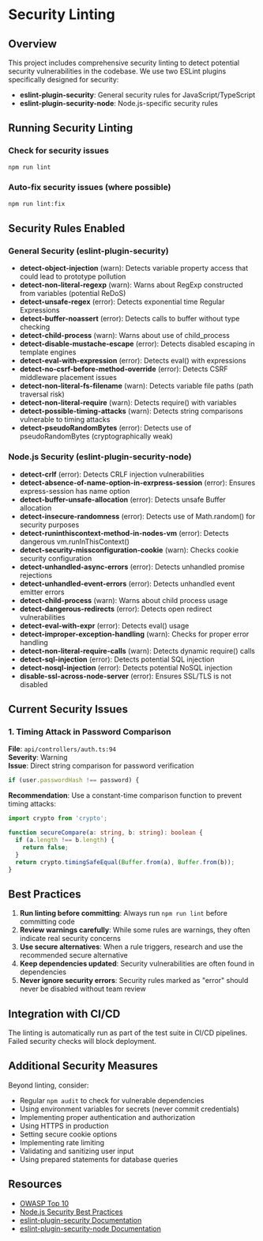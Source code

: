 # Security Linting

## Overview

This project includes comprehensive security linting to detect potential security vulnerabilities in the codebase. We use two ESLint plugins specifically designed for security:

- **eslint-plugin-security**: General security rules for JavaScript/TypeScript
- **eslint-plugin-security-node**: Node.js-specific security rules

## Running Security Linting

### Check for security issues

```bash
npm run lint
```

### Auto-fix security issues (where possible)

```bash
npm run lint:fix
```

## Security Rules Enabled

### General Security (eslint-plugin-security)

- **detect-object-injection** (warn): Detects variable property access that could lead to prototype pollution
- **detect-non-literal-regexp** (warn): Warns about RegExp constructed from variables (potential ReDoS)
- **detect-unsafe-regex** (error): Detects exponential time Regular Expressions
- **detect-buffer-noassert** (error): Detects calls to buffer without type checking
- **detect-child-process** (warn): Warns about use of child_process
- **detect-disable-mustache-escape** (error): Detects disabled escaping in template engines
- **detect-eval-with-expression** (error): Detects eval() with expressions
- **detect-no-csrf-before-method-override** (error): Detects CSRF middleware placement issues
- **detect-non-literal-fs-filename** (warn): Detects variable file paths (path traversal risk)
- **detect-non-literal-require** (warn): Detects require() with variables
- **detect-possible-timing-attacks** (warn): Detects string comparisons vulnerable to timing attacks
- **detect-pseudoRandomBytes** (error): Detects use of pseudoRandomBytes (cryptographically weak)

### Node.js Security (eslint-plugin-security-node)

- **detect-crlf** (error): Detects CRLF injection vulnerabilities
- **detect-absence-of-name-option-in-exrpress-session** (error): Ensures express-session has name option
- **detect-buffer-unsafe-allocation** (error): Detects unsafe Buffer allocation
- **detect-insecure-randomness** (error): Detects use of Math.random() for security purposes
- **detect-runinthiscontext-method-in-nodes-vm** (error): Detects dangerous vm.runInThisContext()
- **detect-security-missconfiguration-cookie** (warn): Checks cookie security configuration
- **detect-unhandled-async-errors** (error): Detects unhandled promise rejections
- **detect-unhandled-event-errors** (error): Detects unhandled event emitter errors
- **detect-child-process** (warn): Warns about child process usage
- **detect-dangerous-redirects** (error): Detects open redirect vulnerabilities
- **detect-eval-with-expr** (error): Detects eval() usage
- **detect-improper-exception-handling** (warn): Checks for proper error handling
- **detect-non-literal-require-calls** (warn): Detects dynamic require() calls
- **detect-sql-injection** (error): Detects potential SQL injection
- **detect-nosql-injection** (error): Detects potential NoSQL injection
- **disable-ssl-across-node-server** (error): Ensures SSL/TLS is not disabled

## Current Security Issues

### 1. Timing Attack in Password Comparison

**File**: `api/controllers/auth.ts:94`  
**Severity**: Warning  
**Issue**: Direct string comparison for password verification

```typescript
if (user.passwordHash !== password) {
```

**Recommendation**: Use a constant-time comparison function to prevent timing attacks:

```typescript
import crypto from 'crypto';

function secureCompare(a: string, b: string): boolean {
  if (a.length !== b.length) {
    return false;
  }
  return crypto.timingSafeEqual(Buffer.from(a), Buffer.from(b));
}
```

## Best Practices

1. **Run linting before committing**: Always run `npm run lint` before committing code
2. **Review warnings carefully**: While some rules are warnings, they often indicate real security concerns
3. **Use secure alternatives**: When a rule triggers, research and use the recommended secure alternative
4. **Keep dependencies updated**: Security vulnerabilities are often found in dependencies
5. **Never ignore security errors**: Security rules marked as "error" should never be disabled without team review

## Integration with CI/CD

The linting is automatically run as part of the test suite in CI/CD pipelines. Failed security checks will block deployment.

## Additional Security Measures

Beyond linting, consider:

- Regular `npm audit` to check for vulnerable dependencies
- Using environment variables for secrets (never commit credentials)
- Implementing proper authentication and authorization
- Using HTTPS in production
- Setting secure cookie options
- Implementing rate limiting
- Validating and sanitizing user input
- Using prepared statements for database queries

## Resources

- [OWASP Top 10](https://owasp.org/www-project-top-ten/)
- [Node.js Security Best Practices](https://nodejs.org/en/docs/guides/security/)
- [eslint-plugin-security Documentation](https://github.com/eslint-community/eslint-plugin-security)
- [eslint-plugin-security-node Documentation](https://github.com/gkouziik/eslint-plugin-security-node)
